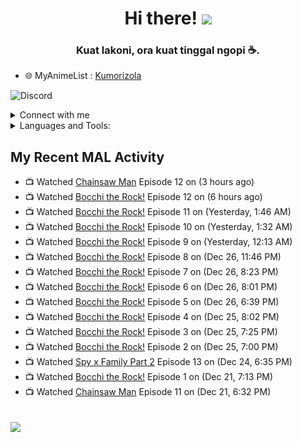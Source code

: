 <h1 align="center">Hi there! <img src="https://media.giphy.com/media/hvRJCLFzcasrR4ia7z/giphy.gif" width="25px"> </h1>
<h3 align="center">Kuat lakoni, ora kuat tinggal ngopi ☕.</h3>

- 🌐 MyAnimeList : [Kumorizola](https://myanimelist.net/animelist/Kumorizola)

![Discord](https://discord.c99.nl/widget/theme-3/761213268009943051.png)
<details>
      <summary>Connect with me</summary>
    <p align="left">
        <a href="https://www.facebook.com/kumori.hartley.1" target="blank"><img align="center"
                src="https://raw.githubusercontent.com/rahuldkjain/github-profile-readme-generator/master/src/images/icons/Social/facebook.svg"
                alt="kumori hartley" height="30" width="40" /></a>
        <a href="https://www.instagram.com/kumorizola/" target="blank"><img align="center"
                src="https://raw.githubusercontent.com/rahuldkjain/github-profile-readme-generator/master/src/images/icons/Social/instagram.svg"
                alt="kumorizola" height="30" width="40" /></a>
        <a href="https://discord.com" target="blank"><img align="center"
                src="https://raw.githubusercontent.com/rahuldkjain/github-profile-readme-generator/master/src/images/icons/Social/discord.svg"
                alt="Kumori#5882" height="30" width="40" /></a>
    </p>
</details>

<details>
    <summary align="left">Languages and Tools:</summary>
<p align="left">
      <a href="https://www.w3schools.com/css/" target="_blank">
        <img src="https://raw.githubusercontent.com/devicons/devicon/master/icons/css3/css3-original-wordmark.svg"
            alt="css3" width="40" height="40" /> </a> <a href="https://www.w3.org/html/" target="_blank"> <img
            src="https://raw.githubusercontent.com/devicons/devicon/master/icons/html5/html5-original-wordmark.svg"
            alt="html5" width="40" height="40" /> </a> <a href="https://www.java.com" target="_blank"> <img
            src="https://raw.githubusercontent.com/devicons/devicon/master/icons/java/java-original.svg" alt="java"
            width="40" height="40" /> </a> <a href="https://developer.mozilla.org/en-US/docs/Web/JavaScript"
            target="_blank"> <img
            src="https://raw.githubusercontent.com/devicons/devicon/master/icons/javascript/javascript-original.svg"
            alt="javascript" width="40" height="40" /> </a> <a href="https://nodejs.org" target="_blank"> <img
            src="https://raw.githubusercontent.com/devicons/devicon/master/icons/nodejs/nodejs-original-wordmark.svg"
            alt="nodejs" width="40" height="40" /> </a> <a href="https://www.python.org" target="_blank"> <img
            src="https://raw.githubusercontent.com/devicons/devicon/master/icons/python/python-original.svg"
            alt="python" width="40" height="40" /> </a> <a href="https://www.typescriptlang.org/" target="_blank"> <img
            src="https://raw.githubusercontent.com/devicons/devicon/master/icons/typescript/typescript-original.svg" 
            alt="typescript" width="40" height="40" /> </a> <a href="https://www.photoshop.com/en" target="_blank"> <img
            src="https://upload.wikimedia.org/wikipedia/commons/a/af/Adobe_Photoshop_CC_icon.svg" alt="photoshop" width="40" height="40"/> </a>
            <a href="https://www.adobe.com/products/premiere.html" target="_blank"> <img
            src="https://upload.wikimedia.org/wikipedia/commons/4/40/Adobe_Premiere_Pro_CC_icon.svg" alt="Premiere pro" width="40" height="40"/> </a>
            <a href="https://www.adobe.com/in/products/illustrator.html" target="_blank"> <img 
            src="https://upload.wikimedia.org/wikipedia/commons/f/fb/Adobe_Illustrator_CC_icon.svg" alt="illustrator" width="40" height="40"/> </a>
      
 </details>
 
 <h2> My Recent MAL Activity</h2>
<!-- MAL_ACTIVITY:start -->

- 📺 Watched [Chainsaw Man](https://MyAnimeList.net/anime.php?id=44511) Episode 12 on (3 hours ago)
- 📺 Watched [Bocchi the Rock!](https://MyAnimeList.net/anime.php?id=47917) Episode 12 on (6 hours ago)
- 📺 Watched [Bocchi the Rock!](https://MyAnimeList.net/anime.php?id=47917) Episode 11 on (Yesterday, 1:46 AM)
- 📺 Watched [Bocchi the Rock!](https://MyAnimeList.net/anime.php?id=47917) Episode 10 on (Yesterday, 1:32 AM)
- 📺 Watched [Bocchi the Rock!](https://MyAnimeList.net/anime.php?id=47917) Episode 9 on (Yesterday, 12:13 AM)
- 📺 Watched [Bocchi the Rock!](https://MyAnimeList.net/anime.php?id=47917) Episode 8 on (Dec 26, 11:46 PM)
- 📺 Watched [Bocchi the Rock!](https://MyAnimeList.net/anime.php?id=47917) Episode 7 on (Dec 26, 8:23 PM)
- 📺 Watched [Bocchi the Rock!](https://MyAnimeList.net/anime.php?id=47917) Episode 6 on (Dec 26, 8:01 PM)
- 📺 Watched [Bocchi the Rock!](https://MyAnimeList.net/anime.php?id=47917) Episode 5 on (Dec 26, 6:39 PM)
- 📺 Watched [Bocchi the Rock!](https://MyAnimeList.net/anime.php?id=47917) Episode 4 on (Dec 25, 8:02 PM)
- 📺 Watched [Bocchi the Rock!](https://MyAnimeList.net/anime.php?id=47917) Episode 3 on (Dec 25, 7:25 PM)
- 📺 Watched [Bocchi the Rock!](https://MyAnimeList.net/anime.php?id=47917) Episode 2 on (Dec 25, 7:00 PM)
- 📺 Watched [Spy x Family Part 2](https://MyAnimeList.net/anime.php?id=50602) Episode 13 on (Dec 24, 6:35 PM)
- 📺 Watched [Bocchi the Rock!](https://MyAnimeList.net/anime.php?id=47917) Episode 1 on (Dec 21, 7:13 PM)
- 📺 Watched [Chainsaw Man](https://MyAnimeList.net/anime.php?id=44511) Episode 11 on (Dec 21, 6:32 PM)

<!-- MAL_ACTIVITY:end -->

  
<h2 align="left"> <img src="https://media.discordapp.net/attachments/918405470073520168/919220018355523584/ezgif.com-gif-maker_1.gif">
